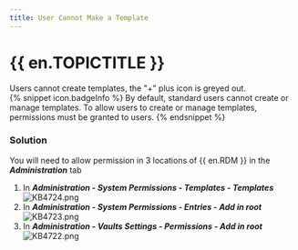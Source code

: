 ```yaml
---
title: User Cannot Make a Template
---
```

# {{ en.TOPICTITLE }}
Users cannot create templates, the &quot;+&quot; plus icon is greyed out.  
{% snippet icon.badgeInfo %}
By default, standard users cannot create or manage templates. To allow users to create or manage templates, permissions must be granted to users.
{% endsnippet %}  

### Solution
You will need to allow permission in 3 locations of {{ en.RDM }} in the ***Administration*** tab
1. In ***Administration - System Permissions - Templates - Templates***  
![KB4724.png](/img/en/kb/KB4724.png)
1. In ***Administration - System Permissions - Entries - Add in root***  
![KB4723.png](/img/en/kb/KB4723.png)
1. In ***Administration - Vaults Settings - Permissions - Add in root***  
![KB4722.png](/img/en/kb/KB4722.png)
